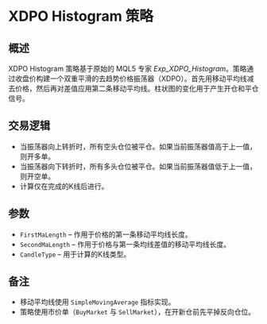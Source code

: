 # XDPO Histogram 策略

## 概述

XDPO Histogram 策略基于原始的 MQL5 专家 *Exp_XDPO_Histogram*。策略通过收盘价构建一个双重平滑的去趋势价格振荡器（XDPO）。首先用移动平均线减去价格，然后再对差值应用第二条移动平均线。柱状图的变化用于产生开仓和平仓信号。

## 交易逻辑

- 当振荡器向上转折时，所有空头仓位被平仓。如果当前振荡器值高于上一值，则开多单。
- 当振荡器向下转折时，所有多头仓位被平仓。如果当前振荡器值低于上一值，则开空单。
- 计算仅在完成的K线后进行。

## 参数

- `FirstMaLength` – 作用于价格的第一条移动平均线长度。
- `SecondMaLength` – 作用于价格与第一条均线差值的移动平均线长度。
- `CandleType` – 用于计算的K线类型。

## 备注

- 移动平均线使用 `SimpleMovingAverage` 指标实现。
- 策略使用市价单（`BuyMarket` 与 `SellMarket`），在开新仓前先平掉反向仓位。
